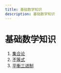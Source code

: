 ```yaml
---
title: 基础数学知识
description: 基础数学知识
---
```


# 基础数学知识

1. [集合论](./set-theory/)
2. [不等式](./inequality/)
3. [平衡三进制](./balanced-ternary.md)
